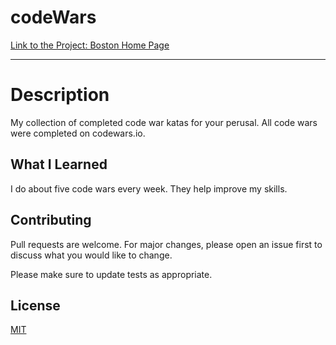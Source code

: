 # codeWars


[Link to the Project: Boston Home Page](https://bostonhomepageproject.netlify.com)
___


# Description
My collection of completed code war katas for your perusal. All code wars were completed on codewars.io. 

## What I Learned
I do about five code wars every week. They help improve my skills. 

## Contributing
Pull requests are welcome. For major changes, please open an issue first to discuss what you would like to change.

Please make sure to update tests as appropriate.

## License
[MIT](https://choosealicense.com/licenses/mit/)



